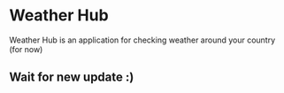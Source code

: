 # Weather Hub

Weather Hub is an application for checking weather around your country (for now)

## Wait for new update :)
